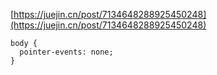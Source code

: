 [https://juejin.cn/post/7134648288925450248](https://juejin.cn/post/7134648288925450248)



```
body {
  pointer-events: none;
}
```